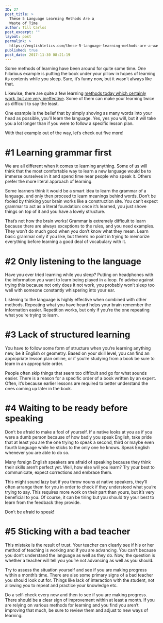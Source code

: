 ```yaml
---
ID: 27
post_title: >
  These 5 Language Learning Methods Are a
  Waste of Time
author: Till Carlos
post_excerpt: ""
layout: post
permalink: >
  https://englishletics.com/these-5-language-learning-methods-are-a-waste-of-time/
published: true
post_date: 2017-11-30 08:21:19
---
```

Some methods of learning have been around for quite some time. One hilarious example is putting the book under your pillow in hopes of learning its contents while you sleep. Sure, it’s funny now, but it wasn’t always like that.

Likewise, there are quite a few learning <a href="https://www.mezzoguild.com/19-dont-dos-learning-a-language/">methods today which certainly work, but are very ineffective</a>. Some of them can make your learning twice as difficult to say the least.

One example is the belief that by simply shoving as many words into your head as possible, you’ll learn the language. Yes, yes you will, but it will take you a lot longer than if you were to follow a specific lesson plan.

With that example out of the way, let’s check out five more!
<h1>#1 Learning grammar first</h1>
We are all different when it comes to learning anything. Some of us will think that the most comfortable way to learn a new language would be to immerse ourselves in it and spend time near people who speak it. Others prefer the more literal approach of learning.

Some learners think it would be a smart idea to learn the grammar of a language, and only then proceed to learn meanings behind words. Don’t be fooled by thinking your brain works like a construction site. You can’t expect grammar to act as a literal foundation: once it’s learned, you just shove things on top of it and you have a lovely structure.

That’s not how the brain works! Grammar is extremely difficult to learn because there are always exceptions to the rules, and you need examples. They won’t do much good when you don’t know what they mean. Learn basic grammar only if you like, but there’s no point in trying to memorize everything before learning a good deal of vocabulary with it.
<h1>#2 Only listening to the language</h1>
Have you ever tried learning while you sleep? Putting on headphones with the information you want to learn being played in a loop. I’d advise against trying this because not only does it not work, you probably won’t sleep too well with someone constantly whispering into your ear.

Listening to the language is highly effective when combined with other methods. Repeating what you have heard helps your brain remember the information easier. Repetition works, but only if you’re the one repeating what you’re trying to learn.
<h1>#3 Lack of structured learning</h1>
You have to follow some form of structure when you’re learning anything new, be it English or geometry. Based on your skill level, you can find an appropriate lesson plan online, or if you’re studying from a book be sure to learn in an appropriate order.

People often skip things that seem too difficult and go for what sounds easier. There is a reason for a specific order of a book written by an expert. Often, it’s because earlier lessons are required to better understand the ones coming up later in the book.
<h1>#4 Waiting to be ready before speaking</h1>
Don’t be afraid to make a fool of yourself. If a native looks at you as if you were a dumb person because of how badly you speak English, take pride that at least you are the one trying to speak a second, third or maybe even fourth language while he sticks to the only one he knows. Speak English whenever you are able to do so.

Many foreign English speakers are afraid of speaking because they think their skills aren’t perfect yet. Well, how else will you learn? Try your best to communicate, expect corrections and embrace them.

This might sound lazy but if you throw nouns at native speakers, they’ll often arrange them for you in order to check if they understood what you’re trying to say. This requires more work on their part than yours, but it’s very beneficial to you. Of course, it can be tiring but you should try your best to learn from the feedback they provide.

Don’t be afraid to speak!
<h1>#5 Sticking with a bad teacher</h1>
This mistake is the result of trust. Your teacher can clearly see if his or her method of teaching is working and if you are advancing. You can’t because you don’t understand the language as well as they do. Now, the question is whether a teacher will tell you you’re not advancing as well as you should.

Try to assess the situation yourself and see if you are making progress within a month’s time. There are also some primary signs of a bad teacher you should look out for. Things like lack of interaction with the student, not allowing you to repeat and practice your knowledge etc.

Do a self-check every now and then to see if you are making progress. There should be a clear sign of improvement within at least a month. If you are relying on various methods for learning and you find you aren’t improving that much, be sure to review them and adjust to new ways of learning.